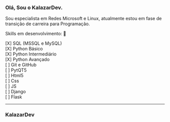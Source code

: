 ### Olá, Sou o KalazarDev.

Sou especialista em Redes Microsoft e Linux, atualmente estou em fase de transição de carreira para Programação.


Skills em desenvolvimento: 🖖

[X] SQL (MSSQL e MySQL)<br />
[X] Python Básico<br />
[X] Python Intermediário<br />
[X] Python Avançado<br />
[ ] Git e GitHub<br />
[ ] PytQT5<br />
[ ] Html5<br />
[ ] Css<br />
[ ] JS<br />
[ ] Django<br />
[ ] Flask<br />


---
### KalazarDev


